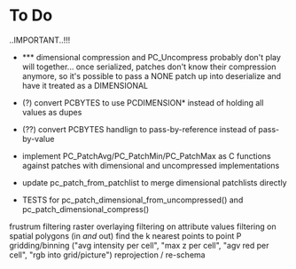To Do
=====

..IMPORTANT..!!!
- *** dimensional compression and PC_Uncompress probably don't play will together... once serialized, patches don't know their compression anymore, so it's possible to pass a NONE patch up into deserialize and have it treated as a DIMENSIONAL

- (?) convert PCBYTES to use PCDIMENSION* instead of holding all values as dupes
- (??) convert PCBYTES handlign to pass-by-reference instead of pass-by-value

- implement PC_PatchAvg/PC_PatchMin/PC_PatchMax as C functions against patches with dimensional and uncompressed implementations
- update pc_patch_from_patchlist to merge dimensional patchlists directly


- TESTS for pc_patch_dimensional_from_uncompressed() and pc_patch_dimensional_compress()


frustrum filtering
raster overlaying
filtering on attribute values
filtering on spatial polygons (in *and* out)
find the k nearest points to point P
gridding/binning ("avg intensity per cell", "max z per cell", "agv red per cell", "rgb into grid/picture")
reprojection / re-schema

